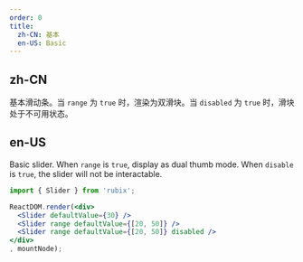 ```yaml
---
order: 0
title: 
  zh-CN: 基本
  en-US: Basic
---
```


## zh-CN

基本滑动条。当 `range` 为 `true` 时，渲染为双滑块。当 `disabled` 为 `true` 时，滑块处于不可用状态。

## en-US

Basic slider. When `range` is `true`, display as dual thumb mode. When `disable` is `true`, the slider will not be interactable.

````jsx
import { Slider } from 'rubix';

ReactDOM.render(<div>
  <Slider defaultValue={30} />
  <Slider range defaultValue={[20, 50]} />
  <Slider range defaultValue={[20, 50]} disabled />
</div>
, mountNode);
````

<style>
.code-box-demo .rubix-slider {
  margin-bottom: 50px;
}
.code-box-demo .rubix-slider:last-child {
  margin-bottom: 10px;
}
</style>
